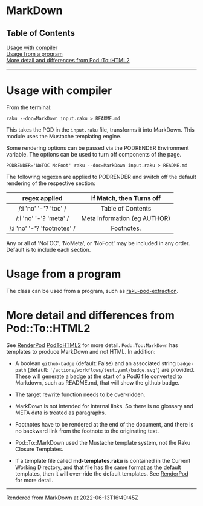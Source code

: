 # MarkDown
>
## Table of Contents
[Usage with compiler](#usage-with-compiler)  
[Usage from a program](#usage-from-a-program)  
[More detail and differences from Pod::To::HTML2](#more-detail-and-differences-from-podtohtml2)  

----
# Usage with compiler
From the terminal:

```
raku --doc=MarkDown input.raku > README.md

```
This takes the POD in the `input.raku` file, transforms it into MarkDown. This module uses the Mustache templating engine.

Some rendering options can be passed via the PODRENDER Environment variable. The options can be used to turn off components of the page.

```
PODRENDER='NoTOC NoFoot' raku --doc=MarkDown input.raku > README.md

```
The following regexen are applied to PODRENDER and switch off the default rendering of the respective section:


 | regex applied | if Match, then Turns off |
|:----:|:----:|
 | /:i 'no' '-'? 'toc' / | Table of Contents |
 | /:i 'no' '-'? 'meta' / | Meta information (eg AUTHOR) |
 | /:i 'no' '-'? 'footnotes' / | Footnotes. |

Any or all of 'NoTOC', 'NoMeta', or 'NoFoot' may be included in any order. Default is to include each section.

# Usage from a program
The class can be used from a program, such as [raku-pod-extraction](https://github.com/finanalyst/raku-pod-extraction).

# More detail and differences from Pod::To::HTML2
See [RenderPod](RenderPod.md) [PodToHTML2](PodToHTML2.md) for more detail. `Pod::To::MarkDown` has templates to produce MarkDown and not HTML. In addition:



*  A boolean `github-badge` (default: False) and an associated string `badge-path` (default: `'/actions/workflows/test.yaml/badge.svg'`) are provided. These will generate a badge at the start of a Pod6 file converted to Markdown, such as README.md, that will show the github badge.

*  The target rewrite function needs to be over-ridden.

*  MarkDown is not intended for internal links. So there is no glossary and META data is treated as paragraphs.

*  Footnotes have to be rendered at the end of the document, and there is no backward link from the footnote to the originating text.

*  Pod::To::MarkDown used the Mustache template system, not the Raku Closure Templates.

*  If a template file called **md-templates.raku** is contained in the Current Working Directory, and that file has the same format as the default templates, then it will over-ride the default templates. See [RenderPod](RenderPod.md) for more detail.





----
Rendered from MarkDown at 2022-06-13T16:49:45Z